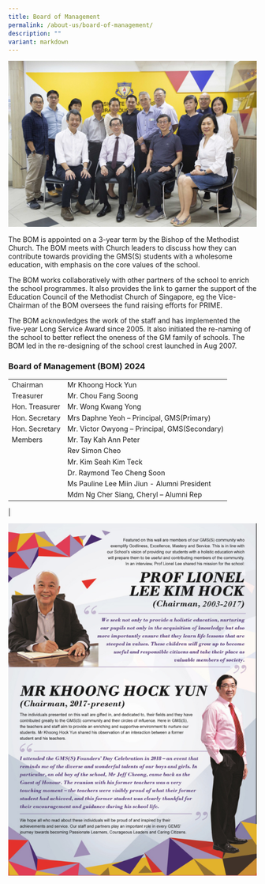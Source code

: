 ```yaml
---
title: Board of Management
permalink: /about-us/board-of-management/
description: ""
variant: markdown
---
```

![](/images/_MG_5534-3.jpg)

The BOM is appointed on a 3-year term by the Bishop of the Methodist Church. The BOM meets with Church leaders to discuss how they can contribute towards providing the GMS(S) students with a wholesome education, with emphasis on the core values of the school.

The BOM works collaboratively with other partners of the school to enrich the school programmes. It also provides the link to garner the support of the Education Council of the Methodist Church of Singapore, eg the Vice-Chairman of the BOM oversees the fund raising efforts for PRIME.

The BOM acknowledges the work of the staff and has implemented the five-year Long Service Award since 2005. It also initiated the re-naming of the school to better reflect the oneness of the GM family of schools. The BOM led in the re-designing of the school crest launched in Aug 2007.

### Board of Management (BOM) 2024


|  	|  	|
|---	|---	|
| Chairman 	| Mr Khoong Hock Yun 	|
| Treasurer 	| Mr. Chou Fang Soong	|
| Hon. Treasurer 	| Mr. Wong Kwang Yong 	|
| Hon. Secretary 	| Mrs Daphne Yeoh  – Principal, GMS(Primary)	|
| Hon. Secretary 	| Mr. Victor Owyong  – Principal, GMS(Secondary)	|
| Members 	| Mr. Tay Kah Ann Peter |
|  	| Rev Simon Cheo |
|  	| Mr. Kim Seah Kim Teck |
|  	| Dr. Raymond Teo Cheng Soon |
|  	| Ms Pauline Lee Miin Jiun - Alumni President |
|  	| Mdm Ng Cher Siang, Cheryl  – Alumni Rep
 |




![](/images/GMSS_A3-Posters_Our-Partners_ver2_Page_3-copy.jpg)